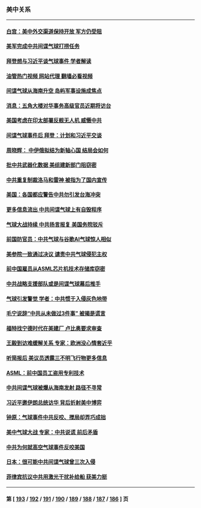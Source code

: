 ### 美中关系
---
#### [白宫：美中外交渠道保持开放 军方仍受阻](../../pages/nf1412576/n13932249.md?02180845) 
#### [美军完成中共间谍气球打捞任务](../../pages/nf1412576/n13932233.md?02180845) 
#### [拜登想与习近平谈气球事件 学者解读](../../pages/nf1412576/n13931686.md?02180845) 
#### [油管热门视频 网站代理 翻墙必看视频](http://138.2.39.72:81/youtube.html?epic-marker?02180845)
#### [间谍气球从海南升空 岛屿军事设施成焦点](../../pages/nf1412576/n13931607.md?02180845) 
#### [消息：五角大楼对华事务高级官员近期将访台](../../pages/nf1412576/n13931512.md?02180845) 
#### [美国考虑在印太部署反舰无人机 威慑中共](../../pages/nf1412576/n13931458.md?02180845) 
#### [间谍气球事件后 拜登：计划和习近平交谈](../../pages/nf1412576/n13931431.md?02180845) 
#### [周晓辉： 中伊俄拟结为新轴心国 结局会如何](../../pages/nf1412576/n13931424.md?02180845) 
#### [批中共武器化数据 美组建新部门阻窃密](../../pages/nf1412576/n13931394.md?02180845) 
#### [中共重复制裁洛马和雷神 被指为了国内宣传](../../pages/nf1412576/n13931243.md?02180845) 
#### [美国：各国都应警告中共勿引发台海冲突](../../pages/nf1412576/n13930987.md?02180845) 
#### [更多信息流出 中共间谍气球上有自毁程序](../../pages/nf1412576/n13930827.md?02180845) 
#### [气球大战持续 中共扬言报复 美国务院驳斥](../../pages/nf1412576/n13930795.md?02180845) 
#### [前国防官员：中共气球与谷歌AI气球惊人相似](../../pages/nf1412576/n13930833.md?02180845) 
#### [美参院一致通过决议 谴责中共气球侵犯主权](../../pages/nf1412576/n13930663.md?02180845) 
#### [前中国雇员从ASML芯片机技术存储库窃密](../../pages/nf1412576/n13930758.md?02180845) 
#### [中共战略支援部队或是间谍气球幕后推手](../../pages/nf1412576/n13930666.md?02180845) 
#### [气球引发警觉 学者：中共惯于入侵灰色地带](../../pages/nf1412576/n13930514.md?02180845) 
#### [毛宁说辞“中共从未做过3件事” 被揭是谎言](../../pages/nf1412576/n13930579.md?02180845) 
#### [福特找宁德时代在美建厂 卢比奥要求审查](../../pages/nf1412576/n13930626.md?02180845) 
#### [王毅到访难缓解关系 专家：欧洲没心情套近乎](../../pages/nf1412576/n13930533.md?02180845) 
#### [听简报后 美议员透露三不明飞行物更多信息](../../pages/nf1412576/n13930580.md?02180845) 
#### [ASML：前中国员工盗用专利技术](../../pages/nf1412576/n13930459.md?02180845) 
#### [中共间谍气球被爆从海南发射 路径不寻常](../../pages/nf1412576/n13930120.md?02180845) 
#### [习近平邀伊朗总统访华 背后折射美中博弈](../../pages/nf1412576/n13929854.md?02180845) 
#### [钟原：气球事件中共反咬、搅局却弄巧成拙](../../pages/nf1412576/n13929990.md?02180845) 
#### [美中气球大战 专家：中共说谎 前后矛盾](../../pages/nf1412576/n13929783.md?02180845) 
#### [中共为何就高空气球事件反咬美国](../../pages/nf1412576/n13929775.md?02180845) 
#### [日本：很可能中共间谍气球曾三次入侵](../../pages/nf1412576/n13929753.md?02180845) 
#### [菲律宾抗议中共用激光干扰补给船 获美力挺](../../pages/nf1412576/n13929657.md?02180845) 

---
#### 第 [ [193](./193.md?02180845) / [192](./192.md?02180845) / [191](./191.md?02180845) / [190](./190.md?02180845) / [189](./189.md?02180845) / [188](./188.md?02180845) / [187](./187.md?02180845) / [186](./186.md?02180845) ] 页

